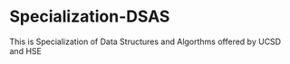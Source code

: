 # Specialization-DSAS
This is Specialization of Data Structures and Algorthms offered by UCSD and HSE
